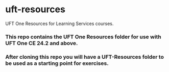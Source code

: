 # uft-resources
UFT One Resources for Learning Services courses.
### This repo contains the UFT One Resources folder for use with UFT One CE 24.2 and above.
### After cloning this repo you will have a UFT-Resources folder to be used as a starting point for exercises.
